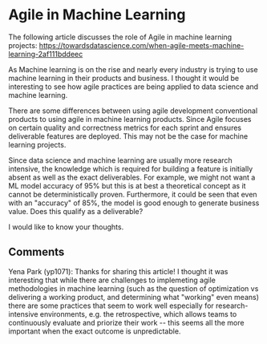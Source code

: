 # Agile in Machine Learning

The following article discusses the role of Agile in machine learning projects: https://towardsdatascience.com/when-agile-meets-machine-learning-2af111bddeec

As Machine learning is on the rise and nearly every industry is trying to use machine learning in their products and business. I thought it would be interesting to see how agile practices are being applied to data science and machine learning.

There are some differences between using agile development conventional products to using agile in machine learning products. Since Agile focuses on certain quality and correctness metrics for each sprint and ensures deliverable features are deployed. This may not be the case for machine learning projects.

Since data science and machine learning are usually more research intensive, the knowledge which is required for building a feature is initially absent as well as the exact deliverables. For example, we might not want a ML model accuracy of 95% but this is at best a theoretical concept as it cannot be deterministically proven. Furthermore, it could be seen that even with an "accuracy" of 85%, the model is good enough to generate business value. Does this qualify as a deliverable?

I would like to know your thoughts.

## Comments

Yena Park (yp1071): Thanks for sharing this article! I thought it was interesting that while there are challenges to implemeting agile methodologies in machine learning (such as the question of optimization vs delivering a working product, and determining what "working" even means) there are some practices that seem to work well especially for research-intensive environments, e.g. the retrospective, which allows teams to continuously evaluate and priorize their work -- this seems all the more important when the exact outcome is unpredictable.